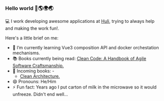 ### Hello world 👋🌎🌍🌏

💻 I work developing awesome applications at [Huli](https://www.huli.io/?lang=en), trying to always help and making the work fun!.

Here's a little brief on me:

- 🌱 I’m currently learning Vue3 composition API and docker orchestation mechanisms. 
- 📚 Books currently being read: [Clean Code: A Handbook of Agile Software Craftsmanship.](https://www.goodreads.com/book/show/3735293-clean-code?from_search=true&from_srp=true&qid=zBWFm5Nqm5&rank=1)
- 🚚 Incoming books:  - 
  - [Clean Architecture.](https://www.goodreads.com/book/show/18043011-clean-architecture)
- 😄 Pronouns: He/Him
- ⚡ Fun fact: Years ago I put carton of milk in the microwave so it would unfreeze. Didn't end well...
